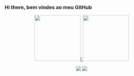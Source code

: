### Hi there, bem vindes ao meu GitHub
<div align="center">
  <a href="https://github.com/KaylaineFragoso">
  <img height="150em" src="https://github-readme-stats.vercel.app/api?username=KaylaineFragoso&show_icons=true&theme=radical&include_all_commits=true&count_private=true"/>!
  <img height="150em" src="https://github-readme-stats.vercel.app/api/top-langs/?username=KaylaineFragoso&layout=compact&langs_count=7&theme=radical"/>
</div>

 <div style="display: inline_block" align="center">
   
  <a href="https://github.com/KaylaineFragoso">
    
  <a href="https://www.instagram.com/kaylainee17/" target="_blank"><img src="https://img.shields.io/badge/-Instagram-%23E4405F?style=for-the-badge&logo=instagram&logoColor=white" target="_blank"></a>
    <a href="https://www.linkedin.com/in/kaylainefragoso/" target="_blank"><img src="https://img.shields.io/badge/-LinkedIn-%230077B5?style=for-the-badge&logo=linkedin&logoColor=white" target="_blank"></a> 
  
  <div style="display: inline_block">
    
   
 
 
